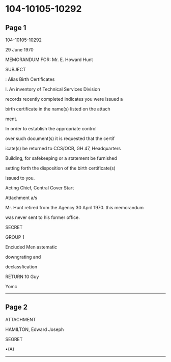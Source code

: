 # 104-10105-10292

## Page 1

104-10105-10292

29 June 1970

MEMORANDUM FOR: Mr. E. Howard Hunt

SUBJECT

: Alias Birth Certificates

I. An inventory of Technical Services Division

records recently completed indicates you were issued a

birth certificate in the name(s) listed on the attach

ment.

In order to establish the appropriate control

over such document(s) it is requested that the certif

icate(s) be returned to CCS/OCB, GH 47, Headquarters

Building, for safekeeping or a statement be furnished

setting forth the disposition of the birth certificate(s)

issued to you.

Acting Chief, Central Cover Start

Attachment a/s

Mr. Hunt retired from the Agency 30 April 1970. this memorandum

was never sent to his former office.

SECRET

GROUP 1

Enciuded Men astematic

downgrating and

declassfication

RETURN 10 Guy

Yomc

---

## Page 2

ATTACHMENT

HAMILTON, Edward Joseph

SEGRET

•(A)

---

